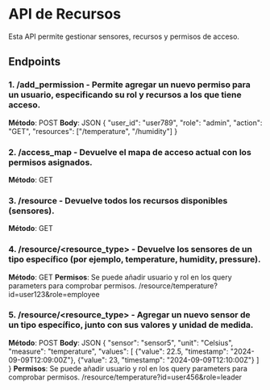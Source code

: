 # API de Recursos

Esta API permite gestionar sensores, recursos y permisos de acceso.

## Endpoints

### 1. /add_permission - Permite agregar un nuevo permiso para un usuario, especificando su rol y recursos a los que tiene acceso.
**Método**: POST
**Body**: JSON
{
    "user_id": "user789",
    "role": "admin",
    "action": "GET",
    "resources": ["/temperature", "/humidity"]
}

### 2. /access_map - Devuelve el mapa de acceso actual con los permisos asignados.
**Método**: GET

### 3. /resource - Devuelve todos los recursos disponibles (sensores).
**Método**: GET

### 4. /resource/<resource_type> - Devuelve los sensores de un tipo específico (por ejemplo, temperature, humidity, pressure).
**Método**: GET
**Permisos**: Se puede añadir usuario y rol en los query parameters para comprobar permisos.
/resource/temperature?id=user123&role=employee

### 5. /resource/<resource_type> - Agregar un nuevo sensor de un tipo específico, junto con sus valores y unidad de medida.
**Método**: POST
**Body**: JSON
{
    "sensor": "sensor5",
    "unit": "Celsius",
    "measure": "temperature",
    "values": [
        {"value": 22.5, "timestamp": "2024-09-09T12:09:00Z"},
        {"value": 23, "timestamp": "2024-09-09T12:10:00Z"}
    ]
}
**Permisos**: Se puede añadir usuario y rol en los query parameters para comprobar permisos.
/resource/temperature?id=user456&role=leader